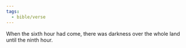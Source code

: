 ```yaml
---
tags:
  - bible/verse
---
```

When the sixth hour had come, there was darkness over the whole land until the ninth hour.
